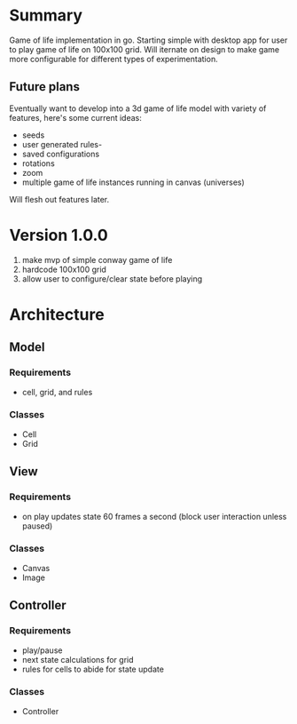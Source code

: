 # Summary

Game of life implementation in go. Starting simple with desktop app for user to play game of life on 100x100 grid.
Will iternate on design to make game more configurable for different types of experimentation.

## Future plans

Eventually want to develop into a 3d game of life model with variety of features, here's some current ideas:
- seeds
- user generated rules-
- saved configurations
- rotations
- zoom
- multiple game of life instances running in canvas (universes)

Will flesh out features later.

# Version 1.0.0

1. make mvp of simple conway game of life
2. hardcode 100x100 grid
3. allow user to configure/clear state before playing

# Architecture

## Model

### Requirements

- cell, grid, and rules

### Classes

- Cell
- Grid

## View

### Requirements

- on play updates state 60 frames a second (block user interaction unless paused)

### Classes

- Canvas
- Image

## Controller

### Requirements

- play/pause
- next state calculations for grid
- rules for cells to abide for state update

### Classes

- Controller